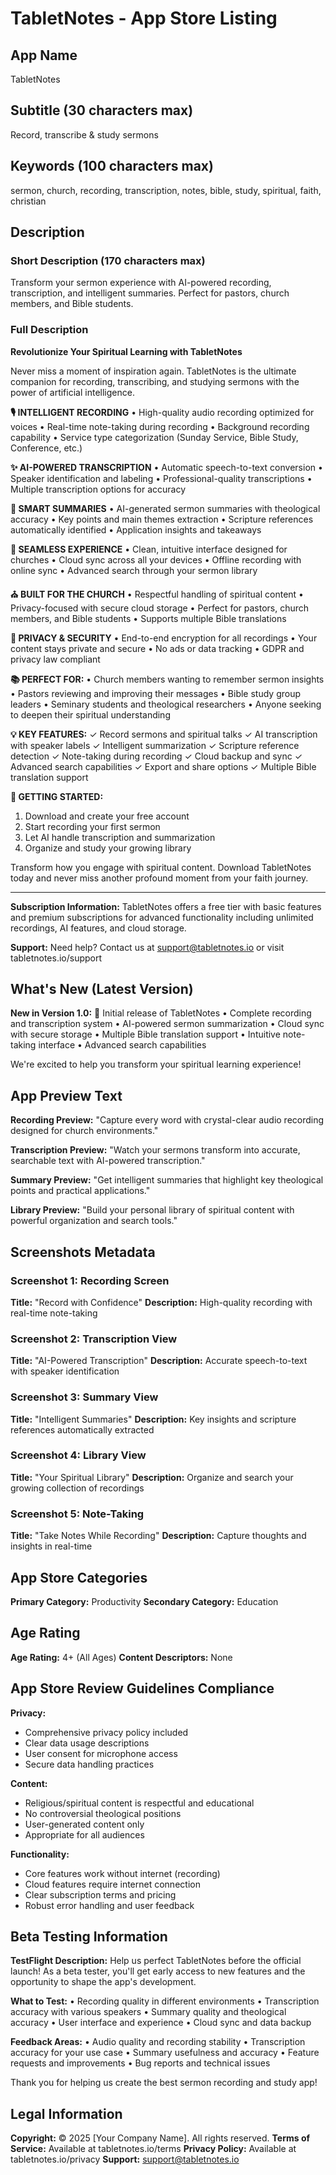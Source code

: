 # TabletNotes - App Store Listing

## App Name
TabletNotes

## Subtitle (30 characters max)
Record, transcribe & study sermons

## Keywords (100 characters max)
sermon, church, recording, transcription, notes, bible, study, spiritual, faith, christian

## Description

### Short Description (170 characters max)
Transform your sermon experience with AI-powered recording, transcription, and intelligent summaries. Perfect for pastors, church members, and Bible students.

### Full Description

**Revolutionize Your Spiritual Learning with TabletNotes**

Never miss a moment of inspiration again. TabletNotes is the ultimate companion for recording, transcribing, and studying sermons with the power of artificial intelligence.

**🎙️ INTELLIGENT RECORDING**
• High-quality audio recording optimized for voices
• Real-time note-taking during recording
• Background recording capability
• Service type categorization (Sunday Service, Bible Study, Conference, etc.)

**✨ AI-POWERED TRANSCRIPTION**
• Automatic speech-to-text conversion
• Speaker identification and labeling
• Professional-quality transcriptions
• Multiple transcription options for accuracy

**📖 SMART SUMMARIES**
• AI-generated sermon summaries with theological accuracy
• Key points and main themes extraction
• Scripture references automatically identified
• Application insights and takeaways

**📱 SEAMLESS EXPERIENCE**
• Clean, intuitive interface designed for churches
• Cloud sync across all your devices
• Offline recording with online sync
• Advanced search through your sermon library

**⛪ BUILT FOR THE CHURCH**
• Respectful handling of spiritual content
• Privacy-focused with secure cloud storage
• Perfect for pastors, church members, and Bible students
• Supports multiple Bible translations

**🔐 PRIVACY & SECURITY**
• End-to-end encryption for all recordings
• Your content stays private and secure
• No ads or data tracking
• GDPR and privacy law compliant

**📚 PERFECT FOR:**
• Church members wanting to remember sermon insights
• Pastors reviewing and improving their messages
• Bible study group leaders
• Seminary students and theological researchers
• Anyone seeking to deepen their spiritual understanding

**💡 KEY FEATURES:**
✓ Record sermons and spiritual talks
✓ AI transcription with speaker labels
✓ Intelligent summarization
✓ Scripture reference detection
✓ Note-taking during recording
✓ Cloud backup and sync
✓ Advanced search capabilities
✓ Export and share options
✓ Multiple Bible translation support

**🚀 GETTING STARTED:**
1. Download and create your free account
2. Start recording your first sermon
3. Let AI handle transcription and summarization
4. Organize and study your growing library

Transform how you engage with spiritual content. Download TabletNotes today and never miss another profound moment from your faith journey.

---

**Subscription Information:**
TabletNotes offers a free tier with basic features and premium subscriptions for advanced functionality including unlimited recordings, AI features, and cloud storage.

**Support:**
Need help? Contact us at support@tabletnotes.io or visit tabletnotes.io/support

## What's New (Latest Version)

**New in Version 1.0:**
🎉 Initial release of TabletNotes
• Complete recording and transcription system
• AI-powered sermon summarization
• Cloud sync with secure storage
• Multiple Bible translation support
• Intuitive note-taking interface
• Advanced search capabilities

We're excited to help you transform your spiritual learning experience!

## App Preview Text

**Recording Preview:**
"Capture every word with crystal-clear audio recording designed for church environments."

**Transcription Preview:**
"Watch your sermons transform into accurate, searchable text with AI-powered transcription."

**Summary Preview:**
"Get intelligent summaries that highlight key theological points and practical applications."

**Library Preview:**
"Build your personal library of spiritual content with powerful organization and search tools."

## Screenshots Metadata

### Screenshot 1: Recording Screen
**Title:** "Record with Confidence"
**Description:** High-quality recording with real-time note-taking

### Screenshot 2: Transcription View
**Title:** "AI-Powered Transcription"
**Description:** Accurate speech-to-text with speaker identification

### Screenshot 3: Summary View
**Title:** "Intelligent Summaries"
**Description:** Key insights and scripture references automatically extracted

### Screenshot 4: Library View
**Title:** "Your Spiritual Library"
**Description:** Organize and search your growing collection of recordings

### Screenshot 5: Note-Taking
**Title:** "Take Notes While Recording"
**Description:** Capture thoughts and insights in real-time

## App Store Categories

**Primary Category:** Productivity
**Secondary Category:** Education

## Age Rating

**Age Rating:** 4+ (All Ages)
**Content Descriptors:** None

## App Store Review Guidelines Compliance

**Privacy:**
- Comprehensive privacy policy included
- Clear data usage descriptions
- User consent for microphone access
- Secure data handling practices

**Content:**
- Religious/spiritual content is respectful and educational
- No controversial theological positions
- User-generated content only
- Appropriate for all audiences

**Functionality:**
- Core features work without internet (recording)
- Cloud features require internet connection
- Clear subscription terms and pricing
- Robust error handling and user feedback

## Beta Testing Information

**TestFlight Description:**
Help us perfect TabletNotes before the official launch! As a beta tester, you'll get early access to new features and the opportunity to shape the app's development.

**What to Test:**
• Recording quality in different environments
• Transcription accuracy with various speakers
• Summary quality and theological accuracy
• User interface and experience
• Cloud sync and data backup

**Feedback Areas:**
• Audio quality and recording stability
• Transcription accuracy for your use case
• Summary usefulness and accuracy
• Feature requests and improvements
• Bug reports and technical issues

Thank you for helping us create the best sermon recording and study app!

## Legal Information

**Copyright:** © 2025 [Your Company Name]. All rights reserved.
**Terms of Service:** Available at tabletnotes.io/terms
**Privacy Policy:** Available at tabletnotes.io/privacy
**Support:** support@tabletnotes.io